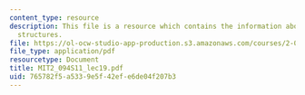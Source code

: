 ```yaml
---
content_type: resource
description: This file is a resource which contains the information about slender
  structures.
file: https://ol-ocw-studio-app-production.s3.amazonaws.com/courses/2-094-finite-element-analysis-of-solids-and-fluids-ii-spring-2011/765782f5a5339e5f42efe6de04f207b3_MIT2_094S11_lec19.pdf
file_type: application/pdf
resourcetype: Document
title: MIT2_094S11_lec19.pdf
uid: 765782f5-a533-9e5f-42ef-e6de04f207b3
---
```

